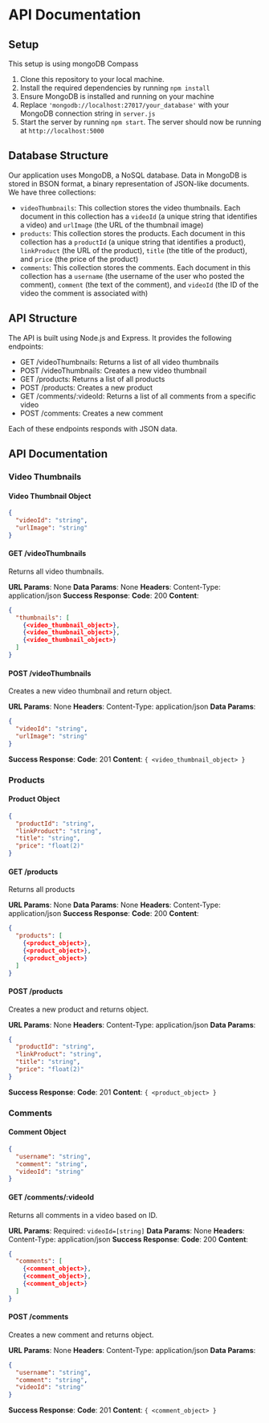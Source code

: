 # API Documentation

## Setup
This setup is using mongoDB Compass

1. Clone this repository to your local machine.
2. Install the required dependencies by running `npm install`
3. Ensure MongoDB is installed and running on your machine
4. Replace `'mongodb://localhost:27017/your_database'` with your MongoDB connection string in `server.js`
5. Start the server by running `npm start`. The server should now be running at `http://localhost:5000`

## Database Structure

Our application uses MongoDB, a NoSQL database. Data in MongoDB is stored in BSON format, a binary representation of JSON-like documents. We have three collections:

- `videoThumbnails`: This collection stores the video thumbnails. Each document in this collection has a `videoId` (a unique string that identifies a video) and `urlImage` (the URL of the thumbnail image)
- `products`: This collection stores the products. Each document in this collection has a `productId` (a unique string that identifies a product), `linkProduct` (the URL of the product), `title` (the title of the product), and `price` (the price of the product)
- `comments`: This collection stores the comments. Each document in this collection has a `username` (the username of the user who posted the comment), `comment` (the text of the comment), and `videoId` (the ID of the video the comment is associated with)

## API Structure

The API is built using Node.js and Express. It provides the following endpoints:

- GET /videoThumbnails: Returns a list of all video thumbnails
- POST /videoThumbnails: Creates a new video thumbnail
- GET /products: Returns a list of all products
- POST /products: Creates a new product
- GET /comments/:videoId: Returns a list of all comments from a specific video
- POST /comments: Creates a new comment
  
Each of these endpoints responds with JSON data.

## API Documentation

### Video Thumbnails

#### Video Thumbnail Object

```json
{
  "videoId": "string",
  "urlImage": "string"
}
```

#### GET /videoThumbnails

Returns all video thumbnails.

**URL Params**: None
**Data Params**: None
**Headers**: Content-Type: application/json
**Success Response**: 
  **Code**: 200
  **Content**: 

```json
{
  "thumbnails": [
    {<video_thumbnail_object>},
    {<video_thumbnail_object>},
    {<video_thumbnail_object>}
  ]
}
```

#### POST /videoThumbnails

Creates a new video thumbnail and return object.

**URL Params**: None
**Headers**: Content-Type: application/json
**Data Params**: 

```json
{
  "videoId": "string",
  "urlImage": "string"
}
```

**Success Response**: 
  **Code**: 201
  **Content**: `{ <video_thumbnail_object> }`

### Products

#### Product Object

```json
{
  "productId": "string",
  "linkProduct": "string",
  "title": "string",
  "price": "float(2)"
}
```

#### GET /products

Returns all products

**URL Params**: None
**Data Params**: None
**Headers**: Content-Type: application/json
**Success Response**: 
  **Code**: 200
  **Content**: 

```json
{
  "products": [
    {<product_object>},
    {<product_object>},
    {<product_object>}
  ]
}
```

#### POST /products

Creates a new product and returns object.

**URL Params**: None
**Headers**: Content-Type: application/json
**Data Params**: 

```json
{
  "productId": "string",
  "linkProduct": "string",
  "title": "string",
  "price": "float(2)"
}
```

**Success Response**: 
  **Code**: 201
  **Content**: `{ <product_object> }`


### Comments

#### Comment Object

```json
{
  "username": "string",
  "comment": "string",
  "videoId": "string"
}
```

#### GET /comments/:videoId

Returns all comments in a video based on ID.

**URL Params**: 
  Required: `videoId=[string]`
**Data Params**: None
**Headers**: Content-Type: application/json
**Success Response**: 
**Code**: 200
**Content**: 

```json
{
  "comments": [
    {<comment_object>},
    {<comment_object>},
    {<comment_object>}
  ]
}
```

#### POST /comments

Creates a new comment and returns object.

**URL Params**: None
**Headers**: Content-Type: application/json
**Data Params**: 

```json
{
  "username": "string",
  "comment": "string",
  "videoId": "string"
}
```

**Success Response**: 
**Code**: 201
**Content**: `{ <comment_object> }`
